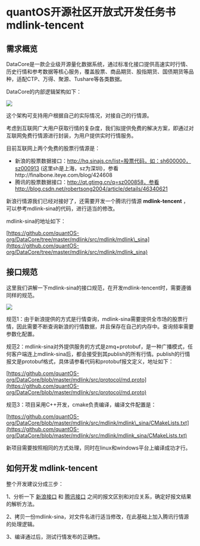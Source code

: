
# quantOS开源社区开放式开发任务书 mdlink-tencent

## 需求概览

DataCore是一款企业级开源量化数据系统，通过标准化接口提供高速实时行情、历史行情和参考数据等核心服务，覆盖股票、商品期货、股指期货、国债期货等品种，适配CTP、万得、聚源、Tushare等各类数据。

DataCore的内部逻辑架构如下：

![](/assets/datacore_architect.png)

这个架构可支持用户根据自己的实际情况，对接自己的行情源。

考虑到互联网广大用户获取行情的复杂度，我们拟提供免费的解决方案，即通过对互联网免费行情源进行封装，为用户提供实时行情服务。

目前互联网上两个免费的股票行情源是：

- 新浪的股票数据接口：http://hq.sinajs.cn/list=股票代码，如：sh600000，sz000913 (这里sh是上海，sz为深圳)，参看http://finalbone.iteye.com/blog/424608
- 腾讯的股票数据接口：http://qt.gtimg.cn/q=sz000858，参看http://blog.csdn.net/robertsong2004/article/details/46340621

新浪行情源我们已经对接好了，还需要开发一个腾讯行情源 **mdlink-tencent** ，可以参考mdlink-sina的代码，进行适当的修改。

mdlink-sina的地址如下：

[https://github.com/quantOS-org/DataCore/tree/master/mdlink/src/mdlink/mdlink\_sina](https://github.com/quantOS-org/DataCore/tree/master/mdlink/src/mdlink/mdlink_sina)

## 接口规范

这里我们讲解一下mdlink-sina的接口规范，在开发mdlink-tencent时，需要遵循同样的规范。

![](/assets/mdlink-sina.png)

规范1：由于新浪提供的方式是行情查询，mdlink-sina需要提供全市场的股票行情，因此需要不断查询新浪的行情数据，并且保存在自己的内存中。查询频率需要参数化配置。

规范2：mdlink-sina对外提供服务的方式是zmq+protobuf，是一种广播模式，任何客户端连上mdlink-sina后，都会接受到其publish的所有行情。publish的行情报文是protobuf格式，具体请参看代码和protobuf报文定义，地址如下：

[https://github.com/quantOS-org/DataCore/blob/master/mdlink/src/protocol/md.proto](https://github.com/quantOS-org/DataCore/blob/master/mdlink/src/protocol/md.proto)

规范3：项目采用C++开发，cmake负责编译，编译文件配置是：

[https://github.com/quantOS-org/DataCore/blob/master/mdlink/src/mdlink/mdlink\_sina/CMakeLists.txt](https://github.com/quantOS-org/DataCore/blob/master/mdlink/src/mdlink/mdlink_sina/CMakeLists.txt)

新项目需要按照相同的方式处理，同时在linux和windows平台上编译成功才行。

## 如何开发 **mdlink-tencent**

整个开发建议分成三步：

1、分析一下 [新浪接口](http://qt.gtimg.cn/q=股票代码) 和 [腾讯接口](http://hq.sinajs.cn/list=股票代码) 之间的报文区别和对应关系，确定好报文结果的解析方法。

2、拷贝一份mdlink-sina，对文件名进行适当修改，在此基础上加入腾讯行情源的处理逻辑。

3、编译通过后，测试行情发布的正确性。

